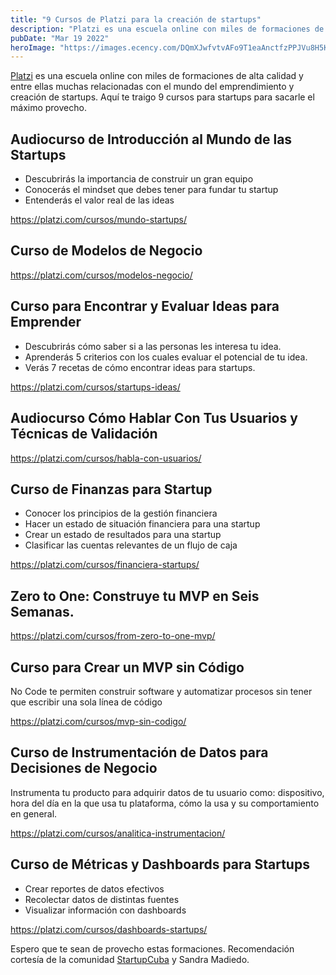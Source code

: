 ```yaml
---
title: "9 Cursos de Platzi para la creación de startups"
description: "Platzi es una escuela online con miles de formaciones de alta calidad y entre ellas muchas relacionadas con el mundo del emprendimiento ..."
pubDate: "Mar 19 2022"
heroImage: "https://images.ecency.com/DQmXJwfvtvAFo9T1eaAnctfzPPJVu8H5Kd6v86Q7gfpLNzb/photo_2022_03_18_00_58_59.jpg"
---
```


[Platzi](https://platzi.com/r/manuelernestog) es una escuela online con miles de formaciones de alta calidad y entre ellas muchas relacionadas con el mundo del emprendimiento y creación de startups. Aquí te traigo 9 cursos para startups para sacarle el máximo provecho.

## Audiocurso de Introducción al Mundo de las Startups

  -  Descubrirás la importancia de construir un gran equipo
  -  Conocerás el mindset que debes tener para fundar tu startup
  -  Entenderás el valor real de las ideas

https://platzi.com/cursos/mundo-startups/

## Curso de Modelos de Negocio

https://platzi.com/cursos/modelos-negocio/

## Curso para Encontrar y Evaluar Ideas para Emprender

  -  Descubrirás cómo saber si a las personas les interesa tu idea.
  -  Aprenderás 5 criterios con los cuales evaluar el potencial de tu idea.
  -  Verás 7 recetas de cómo encontrar ideas para startups.

https://platzi.com/cursos/startups-ideas/

## Audiocurso Cómo Hablar Con Tus Usuarios y Técnicas de Validación

https://platzi.com/cursos/habla-con-usuarios/

## Curso de Finanzas para Startup
  - Conocer los principios de la gestión financiera
  - Hacer un estado de situación financiera para una startup
  - Crear un estado de resultados para una startup
  - Clasificar las cuentas relevantes de un flujo de caja

https://platzi.com/cursos/financiera-startups/

## Zero to One: Construye tu MVP en Seis Semanas. 

https://platzi.com/cursos/from-zero-to-one-mvp/

## Curso para Crear un MVP sin Código

No Code te permiten construir software y automatizar procesos sin tener que escribir una sola línea de código

https://platzi.com/cursos/mvp-sin-codigo/

## Curso de Instrumentación de Datos para Decisiones de Negocio

Instrumenta tu producto para adquirir datos de tu usuario como: dispositivo, hora del día en la que usa tu plataforma, cómo la usa y su comportamiento en general.

https://platzi.com/cursos/analitica-instrumentacion/

## Curso de Métricas y Dashboards para Startups

  - Crear reportes de datos efectivos
  - Recolectar datos de distintas fuentes
  - Visualizar información con dashboards

https://platzi.com/cursos/dashboards-startups/

Espero que te sean de provecho estas formaciones. Recomendación cortesía de la comunidad [StartupCuba](https://t.me/comunidadstartupcuba)  y Sandra Madiedo.
